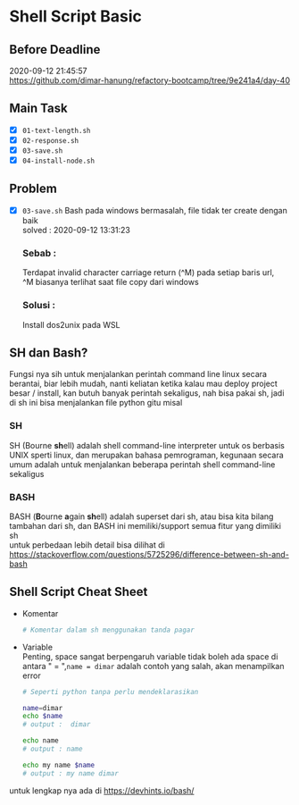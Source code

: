 # Shell Script Basic
## Before Deadline
2020-09-12 21:45:57 \
https://github.com/dimar-hanung/refactory-bootcamp/tree/9e241a4/day-40
## Main Task
- [x] `01-text-length.sh` 
- [x] `02-response.sh`
- [x] `03-save.sh` 
- [x] `04-install-node.sh`
## Problem
- [x] `03-save.sh` Bash pada windows bermasalah, file tidak ter create dengan baik \
    solved : 2020-09-12 13:31:23
    ### Sebab  :
    Terdapat invalid character carriage return (^M) pada setiap baris url,\
    ^M biasanya terlihat saat file copy dari windows
    ### Solusi :
    Install dos2unix pada WSL

## SH dan Bash?
Fungsi nya sih untuk menjalankan perintah command line linux secara berantai, biar lebih mudah, nanti keliatan ketika kalau mau deploy project besar / install, kan butuh banyak perintah sekaligus, nah bisa pakai sh, jadi di sh ini bisa menjalankan file python gitu misal
### SH 
SH (Bourne **sh**ell) adalah shell command-line interpreter untuk os berbasis UNIX sperti linux, dan merupakan bahasa pemrograman, kegunaan secara umum adalah untuk menjalankan beberapa perintah shell command-line sekaligus

### BASH
BASH (**B**ourne **a**gain **sh**ell) adalah superset dari sh, atau bisa kita bilang tambahan dari sh, dan BASH ini memiliki/support semua fitur yang dimiliki sh \
untuk perbedaan lebih detail bisa dilihat di https://stackoverflow.com/questions/5725296/difference-between-sh-and-bash

## Shell Script Cheat Sheet
- Komentar
    ```sh
    # Komentar dalam sh menggunakan tanda pagar
    ```
- Variable \
    Penting, space sangat berpengaruh variable tidak boleh ada space di antara " = ",`name = dimar` adalah contoh yang salah, akan menampilkan error
    ```sh
    # Seperti python tanpa perlu mendeklarasikan

    name=dimar
    echo $name
    # output :  dimar

    echo name
    # output : name

    echo my name $name
    # output : my name dimar
    ```
untuk lengkap nya ada di https://devhints.io/bash/

